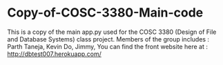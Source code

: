 # Copy-of-COSC-3380-Main-code
This is a copy of the main app.py used for the COSC 3380 (Design of File and Database Systems) class project. Members of the group includes : Parth Taneja, Kevin Do, Jimmy, You can find the front website here at : http://dbtest007.herokuapp.com/ 
